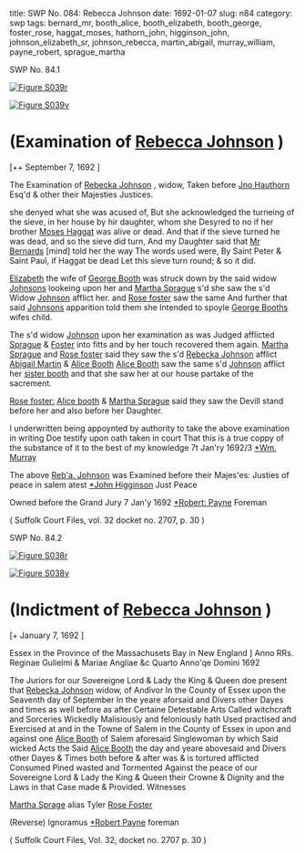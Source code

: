 title: SWP No. 084: Rebecca Johnson
date: 1692-01-07
slug: n84
category: swp
tags: bernard_mr, booth_alice, booth_elizabeth, booth_george, foster_rose, haggat_moses, hathorn_john, higginson_john, johnson_elizabeth_sr, johnson_rebecca, martin_abigail, murray_william, payne_robert, sprague_martha



<div markdown class="doc" id="n84.1">

<div class="doc_id">SWP No. 84.1</div>


<span markdown class="figure">[![Figure S039r](archives/Suffolk/small/S039A.jpg)](archives/Suffolk/large/S039A.jpg)</span>

<span markdown class="figure">[![Figure S039v](archives/Suffolk/small/S039B.jpg)](archives/Suffolk/large/S039B.jpg)</span>

# (Examination of [Rebecca Johnson](/tag/johnson_rebecca.html) )

[++ September 7, 1692 ]

The Examination of [Rebecka Johnson](/tag/johnson_rebecca.html) , widow, Taken before [Jno Hauthorn](/tag/hathorn_john.html) Esq'd & other their Majesties Justices.

she denyed what she was acused of, But she acknowledged the turneing of the sieve, in her house by hir daughter, whom she Desyred to no if her brother [Moses Haggat](/tag/haggat_moses.html) was alive or dead. And that if the sieve turned he was dead, and so the sieve did turn, And my Daughter said that [Mr Bernards](/tag/bernard_mr.html) [mind] told her the way The words used were, By Saint Peter & Saint Paul, if Haggat be dead Let this sieve turn round; & so it did.

[Elizabeth](/tag/booth_elizabeth.html) the wife of [George Booth](/tag/booth_george.html) was struck down by the said widow [Johnsons](/tag/johnson_elizabeth_sr.html) lookeing upon her and [Martha Sprague](/tag/sprague_martha.html) s'd she saw the s'd Widow [Johnson](/tag/johnson_elizabeth_sr.html) afflict her. and [Rose foster](/tag/foster_rose.html) saw the same And further that said [Johnsons](/tag/johnson_elizabeth_sr.html) apparition told them she Intended to spoyle [George Booths](/tag/booth_george.html) wifes child.

The s'd widow [Johnson](/tag/johnson_elizabeth_sr.html) upon her examination as was Judged afflicted [Sprague](/tag/sprague_martha.html) & [Foster](/tag/foster_rose.html) into fitts and by her touch recovered them again. [Martha Sprague](/tag/sprague_martha.html) and [Rose foster](/tag/foster_rose.html) said they saw the s'd [Rebecka Johnson](/tag/johnson_rebecca.html) afflict [Abigail Martin](/tag/martin_abigail.html) & [Alice Booth](/tag/booth_alice.html) [Alice Booth](/tag/booth_alice.html) saw the same s'd [Johnson](/tag/johnson_rebecca.html) afflict her [sister booth](/tag/booth_elizabeth.html) and that she saw her at our house partake of the sacrement.

[Rose foster:](/tag/foster_rose.html) [Alice booth](/tag/booth_alice.html) & [Martha Sprague](/tag/sprague_martha.html) said they saw the Devill stand before her and also before her Daughter.

I underwritten being appoynted by authority to take the above examination in writing Doe testify upon oath taken in court That this is a true coppy of the substance of it to the best of my knowledge 7t Jan'ry 1692/3 [*Wm. Murray](/tag/murray_william.html)

The above [Reb'a. Johnson](/tag/johnson_rebecca.html) was Examined before their Majes'es: Justies of peace in salem
atest [*John Higginson](/tag/higginson_john.html) Just Peace

Owned before the Grand Jury 
7 Jan'y 1692  [*Robert: Payne](/tag/payne_robert.html) Foreman 

( Suffolk Court Files, vol. 32 docket no. 2707, p. 30 )

</div>



<div markdown class="doc" id="n84.2">

<div class="doc_id">SWP No. 84.2</div>


<span markdown class="figure">[![Figure S038r](archives/Suffolk/small/S038A.jpg)](archives/Suffolk/large/S038A.jpg)</span>

<span markdown class="figure">[![Figure S038v](archives/Suffolk/small/S038B.jpg)](archives/Suffolk/large/S038B.jpg)</span>

# (Indictment of [Rebecca Johnson](/tag/johnson_rebecca.html) )

[+ January 7, 1692 ]

Essex in the Province of the Massachusets Bay in New England ] Anno RRs. Reginae Gulielmi & Mariae Angliae &c Quarto Anno'qe Domini 1692

The Juriors for our Sovereigne Lord & Lady the King & Queen doe present that [Rebecka Johnson](/tag/johnson_rebecca.html) widow, of Andivor In the County of Essex upon the Seaventh day of September In the yeare aforsaid and Divers other Dayes and times as well before as after Certaine Detestable Arts Called witchcraft and Sorceries Wickedly Malisiously and feloniously hath Used practised and Exercised at and in the Towne of Salem in the County of Essex in upon and against one [Alice Booth](/tag/booth_alice.html) of Salem aforesaid Singlewoman by which Said wicked Acts the Said [Alice Booth](/tag/booth_alice.html) the day and yeare abovesaid and Divers other Dayes & Times both before & after was & is tortured afflicted Consumed Pined wasted and Tormented Against the peace of our Sovereigne Lord & Lady the King & Queen their Crowne & Dignity and the Laws in that Case made & Provided.
Witnesses 

[Martha Sprage](/tag/sprague_martha.html) alias Tyler
[Rose Foster](/tag/foster_rose.html)

(Reverse) Ignoramus 
[*Robert Payne](/tag/payne_robert.html)
foreman 

( Suffolk Court Files, Vol. 32, docket no. 2707 p. 30 )


</div>